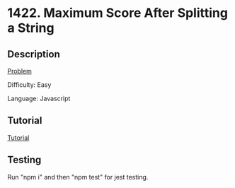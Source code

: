 # 1422. Maximum Score After Splitting a String

## Description

[Problem](https://leetcode.com/problems/maximum-score-after-splitting-a-string/)

Difficulty: Easy

Language: Javascript

## Tutorial

[Tutorial](https://youtu.be/ivV3A0W9qCo)

## Testing

Run "npm i" and then "npm test" for jest testing.
